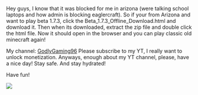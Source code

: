 Hey guys, I know that it was blocked for me in arizona (were talking school laptops and how admin is blocking eaglercraft). So if your from Arizona and want to play beta 1.7.3, click  the Beta_1.7.3_Offline_Download.html and download it. Then when its downloaded, extract the zip file and double click the html file. Now it should open in the browser and you can play classic old minecraft again!

My channel: <a href="https://www.youtube.com/@GodlyGaming96">GodlyGaming96</a>
Please subscribe to my YT, I really want to unlock monetization.
Anyways, enough about my YT channel, please, have a nice day! Stay safe. And stay hydrated!

Have fun!

<img src="https://encrypted-tbn0.gstatic.com/images?q=tbn:ANd9GcQZ3_yoCc--6SFjIfacmHvYGVLsuHujAIOoVg&s"><img> 

